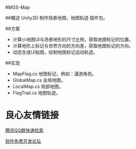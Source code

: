 #MGS-Map

##概述
Unity3D 制作场景地图，地图轨迹 插件包。

##方案
- 计算小地图UI与场景地形的尺寸比例，获取地图标记的位置。
- 计算地形上标记与世界方向的方向差，获取地图标记的方向。
- 动态生成UI贴图，绘制地图标记运动轨迹。

##实现
- MapFlag.cs 地图标记，例如：漫游角色。
- GlobalMap.cs 全局地图。
- LocalMap.cs 局部地图。
- FlagTrail.cs 地图轨迹。﻿

 # 良心友情链接

[腾讯QQ群快速检索](http://u.720life.cn/s/8cf73f7c)

[软件免费开发论坛](http://u.720life.cn/s/bbb01dc0)